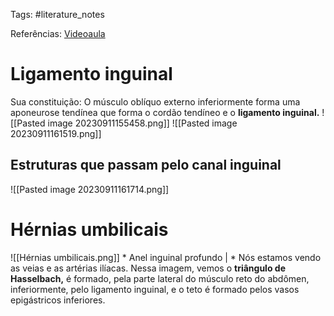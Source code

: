 Tags: #literature_notes 

Referências: [Videoaula](https://youtu.be/-v2Bqdkv35M?si=CXpMXGi4hqZlFyoY)

# Ligamento inguinal 
Sua constituição:
O músculo oblíquo externo inferiormente forma uma aponeurose tendínea que forma o cordão tendíneo e o **ligamento inguinal.** 
![[Pasted image 20230911155458.png]]
![[Pasted image 20230911161519.png]]
## Estruturas que passam pelo canal inguinal
![[Pasted image 20230911161714.png]]
# Hérnias umbilicais
![[Hérnias umbilicais.png]] * Anel inguinal profundo | * Nós estamos vendo as veias e as artérias ilíacas. 
Nessa imagem, vemos o **triângulo de Hasselbach,** é formado, pela parte lateral do músculo reto do abdômen, inferiormente, pelo ligamento inguinal, e o teto é formado pelos vasos epigástricos inferiores. 
